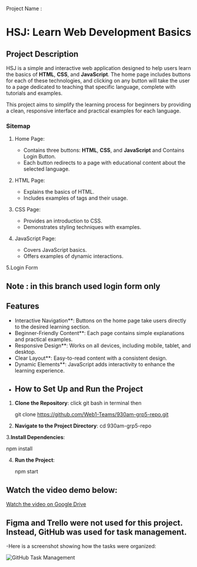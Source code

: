 Project Name :
 # HSJ: Learn Web Development Basics

## Project Description
HSJ is a simple and interactive web application designed to help users learn the basics of **HTML**, **CSS**, and **JavaScript**. The home page includes buttons for each of these technologies, and clicking on any button will take the user to a page dedicated to teaching that specific language, complete with tutorials and examples.

This project aims to simplify the learning process for beginners by providing a clean, responsive interface and practical examples for each language.


 ### Sitemap
1. Home Page:  
   - Contains three buttons: **HTML**, **CSS**, and **JavaScript** and Contains Login Button.
   - Each button redirects to a page with educational content about the selected language.
   
2. HTML Page:  
   - Explains the basics of HTML.  
   - Includes examples of tags and their usage.
   
3. CSS Page:  
   - Provides an introduction to CSS.  
   - Demonstrates styling techniques with examples.
   
4. JavaScript Page:  
   - Covers JavaScript basics.  
   - Offers examples of dynamic interactions.
     
5.Login Form

## Note : in this branch used login form only 
   
##  Features
- Interactive Navigation**: Buttons on the home page take users directly to the desired learning section.
- Beginner-Friendly Content**: Each page contains simple explanations and practical examples.
- Responsive Design**: Works on all devices, including mobile, tablet, and desktop.
- Clear Layout**: Easy-to-read content with a consistent design.
- Dynamic Elements**: JavaScript adds interactivity to enhance the learning experience.
- 
  ## How to Set Up and Run the Project

1. **Clone the Repository**:
  click  git bash in terminal then
    
   git clone https://github.com/Web1-Teams/930am-grp5-repo.git
   
2. **Navigate to the Project Directory**:
   cd 930am-grp5-repo
   
3.**Install Dependencies**:

  npm install

4. **Run the Project**:

   npm start


## Watch the video demo below:
[Watch the video on Google Drive](https://drive.google.com/file/d/1xMs3ZcwCKgAq-s1H1qh5aRJgymvUm0rS/view?usp=sharing)


## Figma and Trello were not used for this project. Instead, GitHub was used for task management.

-Here is a screenshot showing how the tasks were organized:

![GitHub Task Management](https://drive.google.com/uc?id=1mqmvcMzbKFGHzH5bOq3E8lQsoBiDYXSx)









   
   

  
